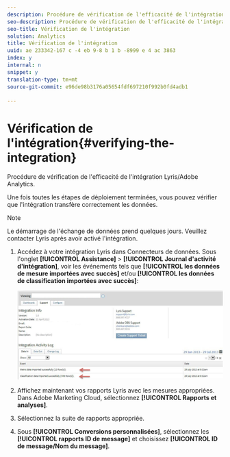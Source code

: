 ```yaml
---
description: Procédure de vérification de l'efficacité de l'intégration Lyris/Adobe Analytics.
seo-description: Procédure de vérification de l'efficacité de l'intégration Lyris/Adobe Analytics.
seo-title: Vérification de l'intégration
solution: Analytics
title: Vérification de l'intégration
uuid: ae 233342-167 c -4 eb 9-8 b 1 b -8999 e 4 ac 3863
index: y
internal: n
snippet: y
translation-type: tm+mt
source-git-commit: e96de98b3176a05654fdf697210f992b0fd4adb1

---
```



# Vérification de l'intégration{#verifying-the-integration}

Procédure de vérification de l'efficacité de l'intégration Lyris/Adobe Analytics.

Une fois toutes les étapes de déploiement terminées, vous pouvez vérifier que l'intégration transfère correctement les données.

>[!NOTE]
>
>Le démarrage de l'échange de données prend quelques jours. Veuillez contacter Lyris après avoir activé l'intégration.

1. Accédez à votre intégration Lyris dans Connecteurs de données. Sous l'onglet **[!UICONTROL Assistance]** &gt; **[!UICONTROL Journal d'activité d'intégration]**, voir les événements tels que **[!UICONTROL les données de mesure importées avec succès]** et/ou **[!UICONTROL les données de classification importées avec succès]**:

   ![](assets/integration_info.png)

1. Affichez maintenant vos rapports Lyris avec les mesures appropriées. Dans Adobe Marketing Cloud, sélectionnez **[!UICONTROL Rapports et analyses]**.
1. Sélectionnez la suite de rapports appropriée.
1. Sous **[!UICONTROL Conversions personnalisées]**, sélectionnez les **[!UICONTROL rapports ID de message]** et choisissez **[!UICONTROL ID de message/Nom du message]**.

